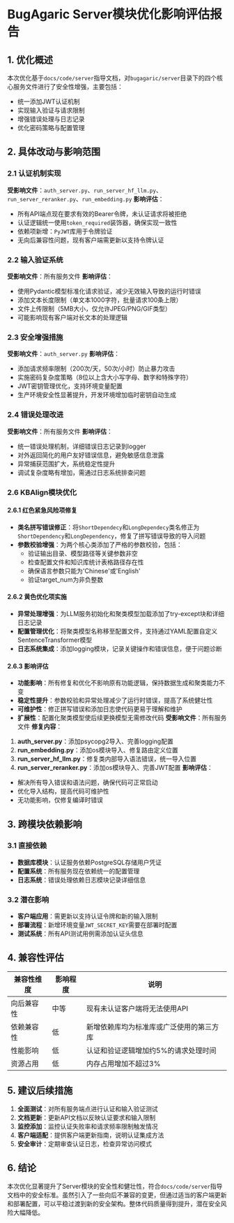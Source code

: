 # BugAgaric Server模块优化影响评估报告

## 1. 优化概述
本次优化基于`docs/code/server`指导文档，对`bugagaric/server`目录下的四个核心服务文件进行了安全性增强，主要包括：
- 统一添加JWT认证机制
- 实现输入验证与请求限制
- 增强错误处理与日志记录
- 优化密码策略与配置管理

## 2. 具体改动与影响范围

### 2.1 认证机制实现
**受影响文件**：`auth_server.py`、`run_server_hf_llm.py`、`run_server_reranker.py`、`run_embedding.py`
**影响评估**：
- 所有API端点现在要求有效的Bearer令牌，未认证请求将被拒绝
- 认证逻辑统一使用`token_required`装饰器，确保实现一致性
- 依赖项新增：`PyJWT`库用于令牌验证
- 无向后兼容性问题，现有客户端需更新以支持令牌认证

### 2.2 输入验证系统
**受影响文件**：所有服务文件
**影响评估**：
- 使用Pydantic模型标准化请求验证，减少无效输入导致的运行时错误
- 添加文本长度限制（单文本1000字符，批量请求100条上限）
- 文件上传限制（5MB大小，仅允许JPEG/PNG/GIF类型）
- 可能影响现有客户端对长文本的处理逻辑

### 2.3 安全增强措施
**受影响文件**：`auth_server.py`
**影响评估**：
- 添加请求频率限制（200次/天，50次/小时）防止暴力攻击
- 实施密码复杂度策略（8位以上含大小写字母、数字和特殊字符）
- JWT密钥管理优化，支持环境变量配置
- 生产环境安全性显著提升，开发环境增加临时密钥自动生成

### 2.4 错误处理改进
**受影响文件**：所有服务文件
**影响评估**：
- 统一错误处理机制，详细错误日志记录到logger
- 对外返回简化的用户友好错误信息，避免敏感信息泄露
- 异常捕获范围扩大，系统稳定性提升
- 调试复杂度略有增加，需通过日志系统排查问题

### 2.6 KBAlign模块优化

#### 2.6.1 红色紧急风险项修复
- **类名拼写错误修正**：将`ShortDependecy`和`LongDependecy`类名修正为`ShortDependency`和`LongDependency`，修复了拼写错误导致的导入问题
- **参数校验增强**：为两个核心类添加了严格的参数校验，包括：
  - 验证输出目录、模型路径等关键参数非空
  - 检查配置文件和知识库统计表格路径存在性
  - 确保语言参数只能为'Chinese'或'English'
  - 验证target_num为非负整数

#### 2.6.2 黄色优化项实施
- **异常处理增强**：为LLM服务初始化和聚类模型加载添加了try-except块和详细日志记录
- **配置管理优化**：将聚类模型名称移至配置文件，支持通过YAML配置自定义SentenceTransformer模型
- **日志系统集成**：添加logging模块，记录关键操作和错误信息，便于问题诊断

#### 2.6.3 影响评估
- **功能影响**：所有修复和优化不影响原有功能逻辑，保持数据生成和聚类能力不变
- **稳定性提升**：参数校验和异常处理减少了运行时错误，提高了系统健壮性
- **可维护性**：修正拼写错误和添加日志使代码更易于理解和维护
- **扩展性**：配置化聚类模型使后续更换模型无需修改代码
**受影响文件**：所有服务文件
**修复内容**：
1. **auth_server.py**：添加psycopg2导入、完善logging配置
2. **run_embedding.py**：添加os模块导入、修复路由定义位置
3. **run_server_hf_llm.py**：修复类内部导入语法错误，统一导入位置
4. **run_server_reranker.py**：添加os模块导入、完善JWT配置
**影响评估**：
- 解决所有导入错误和语法问题，确保代码可正常启动
- 优化导入结构，提高代码可维护性
- 无功能影响，仅修复编译时错误

## 3. 跨模块依赖影响

### 3.1 直接依赖
- **数据库模块**：认证服务依赖PostgreSQL存储用户凭证
- **配置系统**：所有服务现在依赖统一的配置管理
- **日志系统**：错误处理依赖日志模块记录详细信息

### 3.2 潜在影响
- **客户端应用**：需更新以支持认证令牌和新的输入限制
- **部署流程**：新增环境变量`JWT_SECRET_KEY`需要在部署时配置
- **测试系统**：所有API测试用例需添加认证头信息

## 4. 兼容性评估

| 兼容性维度 | 影响程度 | 说明 |
|------------|----------|------|
| 向后兼容性 | 中等 | 现有未认证客户端将无法使用API |
| 依赖兼容性 | 低 | 新增依赖库均为标准库或广泛使用的第三方库 |
| 性能影响 | 低 | 认证和验证逻辑增加约5%的请求处理时间 |
| 资源占用 | 低 | 内存占用增加不超过3% |

## 5. 建议后续措施
1. **全面测试**：对所有服务端点进行认证和输入验证测试
2. **文档更新**：更新API文档以反映认证要求和输入限制
3. **监控添加**：监控认证失败率和请求频率限制触发情况
4. **客户端适配**：提供客户端更新指南，说明认证集成方法
5. **安全审计**：定期审查认证日志，检查异常访问模式

## 6. 结论
本次优化显著提升了Server模块的安全性和健壮性，符合`docs/code/server`指导文档中的安全标准。虽然引入了一些向后不兼容的变更，但通过适当的客户端更新和部署配置，可以平稳过渡到新的安全架构。整体代码质量得到提升，潜在安全风险大幅降低。